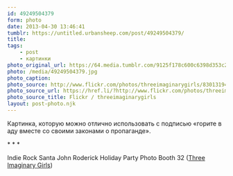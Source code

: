```yaml
---
id: 49249504379
form: photo
date: 2013-04-30 13:46:41
tumblr: https://untitled.urbansheep.com/post/49249504379/
title:
tags:
    - post
    - картинки
photo_original_url: https://64.media.tumblr.com/9125f178c600c6398d353c2ffc8f35af/tumblr_mm2b5tAWy91qz4wzio1_1280.jpg
photo: /media/49249504379.jpg
photo_caption: 
photo_source: http://www.flickr.com/photos/threeimaginarygirls/8301319442/in/set-72157632318275239
photo_source_url: https://href.li/?http://www.flickr.com/photos/threeimaginarygirls/8301319442/in/set-72157632318275239
photo_source_title: Flickr / threeimaginarygirls
layout: post-photo.njk
---
```


<p>Картинка, которую можно отлично использовать с подписью «горите в аду вместе со своими законами о пропаганде».</p>

<p class="splitter">* * *</p>

<p>Indie Rock Santa John Roderick  Holiday Party Photo Booth 32 (<a href="http://www.flickr.com/photos/threeimaginarygirls/8301319442/in/set-72157632318275239">Three Imaginary Girls</a>)</p>
